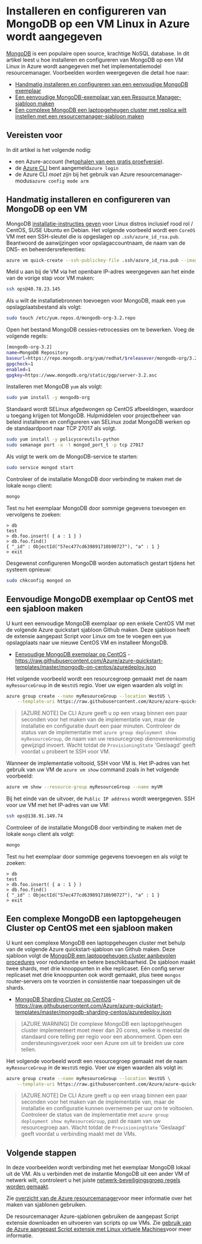 <properties
   pageTitle="MongoDB installeren op een VM Linux | Microsoft Azure"
   description="Informatie over het installeren en configureren van MongoDB op een Linux virtuele machine in Azure wordt aangegeven met het implementatiemodel resourcemanager."
   services="virtual-machines-linux"
   documentationCenter=""
   authors="iainfoulds"
   manager="timlt"
   editor=""/>

<tags
   ms.service="virtual-machines-linux"
   ms.devlang="na"
   ms.topic="article"
   ms.tgt_pltfrm="vm-linux"
   ms.workload="infrastructure"
   ms.date="09/29/2016"
   ms.author="iainfou"/>

# <a name="install-and-configure-mongodb-on-a-linux-vm-in-azure"></a>Installeren en configureren van MongoDB op een VM Linux in Azure wordt aangegeven
[MongoDB](http://www.mongodb.org) is een populaire open source, krachtige NoSQL database. In dit artikel leest u hoe installeren en configureren van MongoDB op een VM Linux in Azure wordt aangegeven met het implementatiemodel resourcemanager. Voorbeelden worden weergegeven die detail hoe naar:

- [Handmatig installeren en configureren van een eenvoudige MongoDB exemplaar](#manually-install-and-configure-mongodb-on-a-vm)
- [Een eenvoudige MongoDB-exemplaar van een Resource Manager-sjabloon maken](#create-basic-mongodb-instance-on-centos-using-a-template)
- [Een complexe MongoDB een laptopgeheugen cluster met replica wilt instellen met een resourcemanager-sjabloon maken](#create-a-complex-mongodb-sharded-cluster-on-centos-using-a-template)


## <a name="prerequisites"></a>Vereisten voor
In dit artikel is het volgende nodig:

- een Azure-account (het[ophalen van een gratis proefversie](https://azure.microsoft.com/pricing/free-trial/)).
- de [Azure CLI](../xplat-cli-install.md) bent aangemeld`azure login`
- de Azure CLI *moet zijn* bij het gebruik van Azure resourcemanager-modus`azure config mode arm`


## <a name="manually-install-and-configure-mongodb-on-a-vm"></a>Handmatig installeren en configureren van MongoDB op een VM
MongoDB [installatie-instructies geven](https://docs.mongodb.com/manual/administration/install-on-linux/) voor Linux distros inclusief rood rol / CentOS, SUSE Ubuntu en Debian. Het volgende voorbeeld wordt een `CoreOS` VM met een SSH-sleutel die is opgeslagen op `.ssh/azure_id_rsa.pub`. Beantwoord de aanwijzingen voor opslagaccountnaam, de naam van de DNS- en beheerdersreferenties:

```bash
azure vm quick-create --ssh-publickey-file .ssh/azure_id_rsa.pub --image-urn CentOS
```

Meld u aan bij de VM via het openbare IP-adres weergegeven aan het einde van de vorige stap voor VM maken:

```bash
ssh ops@40.78.23.145
```

Als u wilt de installatiebronnen toevoegen voor MongoDB, maak een `yum` opslagplaatsbestand als volgt:

```bash
sudo touch /etc/yum.repos.d/mongodb-org-3.2.repo
```

Open het bestand MongoDB cessies‑retrocessies om te bewerken. Voeg de volgende regels:

```bash
[mongodb-org-3.2]
name=MongoDB Repository
baseurl=https://repo.mongodb.org/yum/redhat/$releasever/mongodb-org/3.2/x86_64/
gpgcheck=1
enabled=1
gpgkey=https://www.mongodb.org/static/pgp/server-3.2.asc
```

Installeren met MongoDB `yum` als volgt:

```bash
sudo yum install -y mongodb-org
```

Standaard wordt SELinux afgedwongen op CentOS afbeeldingen, waardoor u toegang krijgen tot MongoDB. Hulpmiddelen voor projectbeheer van beleid installeren en configureren van SELinux zodat MongoDB werken op de standaardpoort naar TCP 27017 als volgt. 

```bash
sudo yum install -y policycoreutils-python
sudo semanage port -a -t mongod_port_t -p tcp 27017
```

Als volgt te werk om de MongoDB-service te starten:

```bash
sudo service mongod start
```

Controleer of de installatie MongoDB door verbinding te maken met de lokale `mongo` client:

```bash
mongo
```

Test nu het exemplaar MongoDB door sommige gegevens toevoegen en vervolgens te zoeken:

```
> db
test
> db.foo.insert( { a : 1 } )  
> db.foo.find()  
{ "_id" : ObjectId("57ec477cd639891710b90727"), "a" : 1 }
> exit
```

Desgewenst configureren MongoDB worden automatisch gestart tijdens het systeem opnieuw:

```bash
sudo chkconfig mongod on
```


## <a name="create-basic-mongodb-instance-on-centos-using-a-template"></a>Eenvoudige MongoDB exemplaar op CentOS met een sjabloon maken
U kunt een eenvoudige MongoDB exemplaar op een enkele CentOS VM met de volgende Azure quickstart sjabloon Github maken. Deze sjabloon heeft de extensie aangepast Script voor Linux om toe te voegen een `yum` opslagplaats naar uw nieuwe CentOS VM en installeer MongoDB.

- [Eenvoudige MongoDB exemplaar op CentOS](https://github.com/Azure/azure-quickstart-templates/tree/master/mongodb-on-centos) - https://raw.githubusercontent.com/Azure/azure-quickstart-templates/master/mongodb-on-centos/azuredeploy.json

Het volgende voorbeeld wordt een resourcegroep gemaakt met de naam `myResourceGroup` in de `WestUS` regio. Voer uw eigen waarden als volgt in:

```bash
azure group create --name myResourceGroup --location WestUS \
    --template-uri https://raw.githubusercontent.com/Azure/azure-quickstart-templates/master/mongodb-on-centos/azuredeploy.json
```

> [AZURE.NOTE] De CLI Azure geeft u op een vraag binnen een paar seconden voor het maken van de implementatie van, maar de installatie en configuratie duurt een paar minuten. Controleer de status van de implementatie met `azure group deployment show myResourceGroup`, de naam van uw resourcegroep dienovereenkomstig gewijzigd invoert. Wacht totdat de `ProvisioningState` 'Geslaagd' geeft voordat u probeert te SSH voor VM.

Wanneer de implementatie voltooid, SSH voor VM is. Het IP-adres van het gebruik van uw VM de `azure vm show` command zoals in het volgende voorbeeld:

```bash
azure vm show --resource-group myResourceGroup --name myVM
```

Bij het einde van de uitvoer, de `Public IP address` wordt weergegeven. SSH voor uw VM met het IP-adres van uw VM:

```bash
ssh ops@138.91.149.74
```

Controleer of de installatie MongoDB door verbinding te maken met de lokale `mongo` client als volgt:

```bash
mongo
```

Test nu het exemplaar door sommige gegevens toevoegen en als volgt te zoeken:

```
> db
test
> db.foo.insert( { a : 1 } )  
> db.foo.find()  
{ "_id" : ObjectId("57ec477cd639891710b90727"), "a" : 1 }
> exit
```


## <a name="create-a-complex-mongodb-sharded-cluster-on-centos-using-a-template"></a>Een complexe MongoDB een laptopgeheugen Cluster op CentOS met een sjabloon maken
U kunt een complexe MongoDB een laptopgeheugen cluster met behulp van de volgende Azure quickstart-sjabloon van Github maken. Deze sjabloon volgt de [MongoDB een laptopgeheugen cluster aanbevolen procedures](https://docs.mongodb.com/manual/core/sharded-cluster-components/) voor redundantie en betere beschikbaarheid. De sjabloon maakt twee shards, met drie knooppunten in elke replicaset. Eén config server replicaset met drie knooppunten ook wordt gemaakt, plus twee `mongos` router-servers om te voorzien in consistentie naar toepassingen uit de shards.

- [MongoDB Sharding Cluster op CentOS](https://github.com/Azure/azure-quickstart-templates/tree/master/mongodb-sharding-centos) - https://raw.githubusercontent.com/Azure/azure-quickstart-templates/master/mongodb-sharding-centos/azuredeploy.json

> [AZURE.WARNING] Dit complexe MongoDB een laptopgeheugen cluster implementeert moet meer dan 20 cores, welke is meestal de standaard core telling per regio voor een abonnement. Open een ondersteuningsverzoek voor een Azure om uit te breiden uw core tellen.

Het volgende voorbeeld wordt een resourcegroep gemaakt met de naam `myResourceGroup` in de `WestUS` regio. Voer uw eigen waarden als volgt in:

```bash
azure group create --name myResourceGroup --location WestUS \
    --template-uri https://raw.githubusercontent.com/Azure/azure-quickstart-templates/master/mongodb-sharding-centos/azuredeploy.json
```

> [AZURE.NOTE] De CLI Azure geeft u op een vraag binnen een paar seconden voor het maken van de implementatie van, maar de installatie en configuratie kunnen overnemen per uur om te voltooien. Controleer de status van de implementatie met `azure group deployment show myResourceGroup`, past de naam van uw resourcegroep aan. Wacht totdat de `ProvisioningState` 'Geslaagd' geeft voordat u verbinding maakt met de VMs.


## <a name="next-steps"></a>Volgende stappen
In deze voorbeelden wordt verbinding met het exemplaar MongoDB lokaal uit de VM. Als u verbinden met de instantie MongoDB uit een ander VM of netwerk wilt, controleert u het juiste [netwerk-beveiligingsgroep regels worden gemaakt](virtual-machines-linux-nsg-quickstart.md).

Zie [overzicht van de Azure resourcemanager](../azure-resource-manager/resource-group-overview.md)voor meer informatie over het maken van sjablonen gebruiken.

De resourcemanager Azure-sjablonen gebruiken de aangepast Script extensie downloaden en uitvoeren van scripts op uw VMs. Zie [gebruik van de Azure aangepast Script extensie met Linux virtuele Machines](virtual-machines-linux-extensions-customscript.md)voor meer informatie.